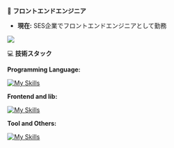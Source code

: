 🚀 **フロントエンドエンジニア**  

-  **現在:** SES企業でフロントエンドエンジニアとして勤務  

![](https://github-readme-stats.vercel.app/api/top-langs/?username=yasufumimyoi&theme=dark&hide_border=false&include_all_commits=false&count_private=false&layout=compact)

💻 **技術スタック** <br>

**Programming Language:**<br>

[![My Skills](https://skillicons.dev/icons?i=html,css,sass,js,typescript)](https://skillicons.dev)

**Frontend and lib:**

[![My Skills](https://skillicons.dev/icons?i=react,nextjs,remix)](https://skillicons.dev)

**Tool and Others:** 

[![My Skills](https://skillicons.dev/icons?i=vite,figma,docker)](https://skillicons.dev)
